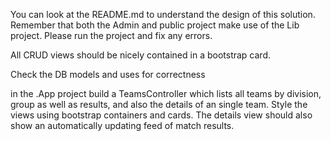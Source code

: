 You can look at the README.md to understand the design of this solution.
Remember that both the Admin and public project make use of the Lib project.
Please run the project and fix any errors.


All CRUD views should be nicely contained in a bootstrap card.

Check the DB models and uses for correctness

in the .App project build a TeamsController which lists all teams by division, group as well as results, and also the details of an single team.
Style the views using bootstrap containers and cards.
The details view should also show an automatically updating feed of match results.

